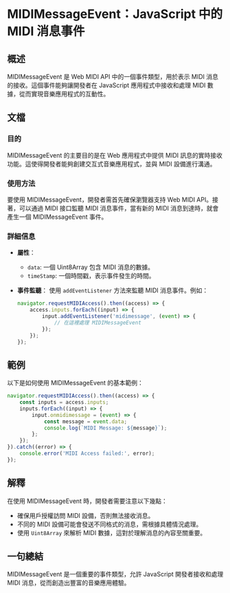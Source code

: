 <!--
Meta Description: # MIDIMessageEvent：JavaScript 中的 MIDI 消息事件 ## 概述 MIDIMessageEvent 是 Web MIDI API 中的一個事件類型，用於表示 MIDI 消息的接收。這個事件能夠讓開發者在 JavaScript 應用程式中接收和處理 MIDI 數據，從而...
Meta Keywords: midi, midimessageevent, javascript, access, inputs
-->

# MIDIMessageEvent：JavaScript 中的 MIDI 消息事件

## 概述
MIDIMessageEvent 是 Web MIDI API 中的一個事件類型，用於表示 MIDI 消息的接收。這個事件能夠讓開發者在 JavaScript 應用程式中接收和處理 MIDI 數據，從而實現音樂應用程式的互動性。

## 文檔
### 目的
MIDIMessageEvent 的主要目的是在 Web 應用程式中提供 MIDI 訊息的實時接收功能。這使得開發者能夠創建交互式音樂應用程式，並與 MIDI 設備進行溝通。

### 使用方法
要使用 MIDIMessageEvent，開發者需首先確保瀏覽器支持 Web MIDI API。接著，可以通過 MIDI 接口監聽 MIDI 消息事件，當有新的 MIDI 消息到達時，就會產生一個 MIDIMessageEvent 事件。

### 詳細信息
- **屬性**：
  - `data`: 一個 Uint8Array 包含 MIDI 消息的數據。
  - `timeStamp`: 一個時間戳，表示事件發生的時間。

- **事件監聽**：
  使用 `addEventListener` 方法來監聽 MIDI 消息事件。例如：
  ```javascript
  navigator.requestMIDIAccess().then((access) => {
      access.inputs.forEach((input) => {
          input.addEventListener('midimessage', (event) => {
              // 在這裡處理 MIDIMessageEvent
          });
      });
  });
  ```

## 範例
以下是如何使用 MIDIMessageEvent 的基本範例：

```javascript
navigator.requestMIDIAccess().then((access) => {
    const inputs = access.inputs;
    inputs.forEach((input) => {
        input.onmidimessage = (event) => {
            const message = event.data;
            console.log(`MIDI Message: ${message}`);
        };
    });
}).catch((error) => {
    console.error('MIDI Access failed:', error);
});
```

## 解釋
在使用 MIDIMessageEvent 時，開發者需要注意以下幾點：
- 確保用戶授權訪問 MIDI 設備，否則無法接收消息。
- 不同的 MIDI 設備可能會發送不同格式的消息，需根據具體情況處理。
- 使用 `Uint8Array` 來解析 MIDI 數據，這對於理解消息的內容至關重要。

## 一句總結
MIDIMessageEvent 是一個重要的事件類型，允許 JavaScript 開發者接收和處理 MIDI 消息，從而創造出豐富的音樂應用體驗。
